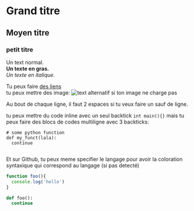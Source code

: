 
# Grand titre
## Moyen titre
### petit titre

Un text normal.  
**Un texte en gras.**  
*Un texte en italique*.  

Tu peux faire [des liens](http://foo.com)   
tu peux mettre des image: ![text alternatif si ton image ne charge pas](https://pro2-bar-s3-cdn-cf.myportfolio.com/71e8c65f25748779d98a29d068563d77/bf923ba7-ff48-4756-9080-3d4cbdf86b30_rw_1920.jpg?h=b7ee9d759f486d79d6191957246fdbb6)  

Au bout de chaque ligne, il faut 2 espaces si tu veux faire un sauf de ligne.

tu peux mettre du code inline avec un seul backtick `int main(){}` mais tu peux faire des blocs de codes multiligne avec 3 backticks:  

```
# some python function
def my_funct(lala):
  continue


```


Et sur Github, tu peux meme specifier le langage pour avoir la coloration syntaxique qui correspond au langage (si pas detecté)

```javascript
function foo(){
  console.log('hello')
}
```

```python
def foo():
  continue
```
